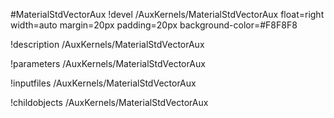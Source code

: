 <!-- MOOSE Object Documentation Stub: Remove this when content is added. -->
#MaterialStdVectorAux
!devel /AuxKernels/MaterialStdVectorAux float=right width=auto margin=20px padding=20px background-color=#F8F8F8

!description /AuxKernels/MaterialStdVectorAux

!parameters /AuxKernels/MaterialStdVectorAux

!inputfiles /AuxKernels/MaterialStdVectorAux

!childobjects /AuxKernels/MaterialStdVectorAux

